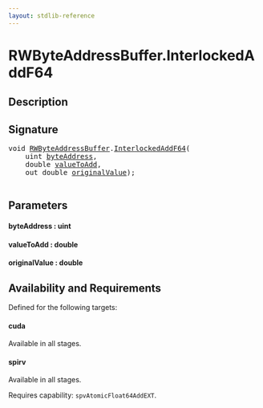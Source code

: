 ```yaml
---
layout: stdlib-reference
---
```


# RWByteAddressBuffer\.InterlockedAddF64

## Description





## Signature 

<pre>
<span class="code_keyword">void</span> <a href="../types/rwbyteaddressbuffer-0126d/index" class="code_type">RWByteAddressBuffer</a>.<a href="interlockedaddf64-0be">InterlockedAddF64</a>(
    <span class="code_keyword">uint</span> <a href="interlockedaddf64-0be#decl-byteAddress" class="code_param">byteAddress</a>,
    <span class="code_keyword">double</span> <a href="interlockedaddf64-0be#decl-valueToAdd" class="code_param">valueToAdd</a>,
    <span class="code_keyword">out</span> <span class="code_keyword">double</span> <a href="interlockedaddf64-0be#decl-originalValue" class="code_param">originalValue</a>);

</pre>

## Parameters

####  <a id="decl-byteAddress"></a>byteAddress  : uint
####  <a id="decl-valueToAdd"></a>valueToAdd  : double
####  <a id="decl-originalValue"></a>originalValue  : double

## Availability and Requirements

Defined for the following targets:

#### cuda
Available in all stages.

#### spirv
Available in all stages.

Requires capability: `spvAtomicFloat64AddEXT`.


